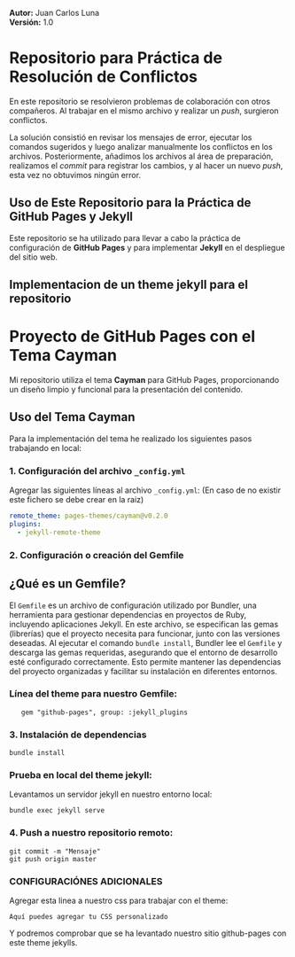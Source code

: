 **Autor:** Juan Carlos Luna  
**Versión:** 1.0

# Repositorio para Práctica de Resolución de Conflictos

En este repositorio se resolvieron problemas de colaboración con otros compañeros. Al trabajar en el mismo archivo y realizar un *push*, surgieron conflictos. 

La solución consistió en revisar los mensajes de error, ejecutar los comandos sugeridos y luego analizar manualmente los conflictos en los archivos. Posteriormente, añadimos los archivos al área de preparación, realizamos el *commit* para registrar los cambios, y al hacer un nuevo *push*, esta vez no obtuvimos ningún error.

## Uso de Este Repositorio para la Práctica de GitHub Pages y Jekyll

Este repositorio se ha utilizado para llevar a cabo la práctica de configuración de **GitHub Pages** y para implementar **Jekyll** en el despliegue del sitio web.

## Implementacion de un theme jekyll para el repositorio 
# Proyecto de GitHub Pages con el Tema Cayman

Mi repositorio utiliza el tema **Cayman** para GitHub Pages, proporcionando un diseño limpio y funcional para la presentación del contenido.

## Uso del Tema Cayman
Para la implementación del tema he realizado los siguientes pasos trabajando en local:

### 1. Configuración del archivo `_config.yml`
Agregar las siguientes líneas al archivo `_config.yml`: (En caso de no existir este fichero se debe crear en la raiz)

```yaml
remote_theme: pages-themes/cayman@v0.2.0
plugins:
  - jekyll-remote-theme

```
### 2. Configuración o creación del Gemfile
## ¿Qué es un Gemfile?
El `Gemfile` es un archivo de configuración utilizado por Bundler, una herramienta para gestionar dependencias en proyectos de Ruby, incluyendo aplicaciones Jekyll. En este archivo, se especifican las gemas (librerías) que el proyecto necesita para funcionar, junto con las versiones deseadas. Al ejecutar el comando `bundle install`, Bundler lee el `Gemfile` y descarga las gemas requeridas, asegurando que el entorno de desarrollo esté configurado correctamente. Esto permite mantener las dependencias del proyecto organizadas y facilitar su instalación en diferentes entornos.

### Línea del theme para nuestro Gemfile:
```source "https://rubygems.org"
   gem "github-pages", group: :jekyll_plugins 
```
### 3. Instalación de dependencias
```
bundle install
```

### Prueba en local del theme jekyll:
Levantamos un servidor jekyll en nuestro entorno local:
```
bundle exec jekyll serve 
```
    
### 4. Push a nuestro repositorio remoto:
```git add <archivos>
git commit -m "Mensaje"
git push origin master
```

### CONFIGURACIÓNES ADICIONALES
Agregar esta linea a nuestro css para trabajar con el theme: 
```@import "{{ site.theme }}";
Aquí puedes agregar tu CSS personalizado
```

Y podremos comprobar que se ha levantado nuestro sitio github-pages con este theme jekylls.




